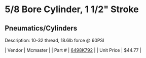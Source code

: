 # 5/8 Bore Cylinder, 1 1/2" Stroke
## Pneumatics/Cylinders
Description: 	10-32 thread, 18.6lb force @ 60PSI 

| Vendor | Mcmaster | 
| Part # | [6498K792](http://www.mcmaster.com/) | 
| Unit Price | $44.77 | 
